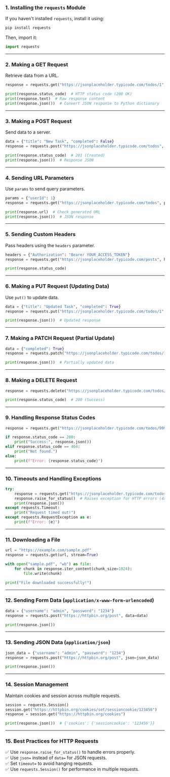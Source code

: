 ### 1. Installing the `requests` Module
If you haven't installed `requests`, install it using:

```sh
pip install requests
```

Then, import it:

```python
import requests
```

---

### 2. Making a GET Request
Retrieve data from a URL.

```python
response = requests.get("https://jsonplaceholder.typicode.com/todos/1")

print(response.status_code)  # HTTP status code (200 OK)
print(response.text)  # Raw response content
print(response.json())  # Convert JSON response to Python dictionary
```

---

### 3. Making a POST Request
Send data to a server.

```python
data = {"title": "New Task", "completed": False}
response = requests.post("https://jsonplaceholder.typicode.com/todos", json=data)

print(response.status_code)  # 201 (Created)
print(response.json())  # Response JSON
```

---

### 4. Sending URL Parameters
Use `params` to send query parameters.

```python
params = {"userId": 1}
response = requests.get("https://jsonplaceholder.typicode.com/todos", params=params)

print(response.url)  # Check generated URL
print(response.json())  # JSON response
```

---

### 5. Sending Custom Headers
Pass headers using the `headers` parameter.

```python
headers = {"Authorization": "Bearer YOUR_ACCESS_TOKEN"}
response = requests.get("https://jsonplaceholder.typicode.com/posts", headers=headers)

print(response.status_code)
```

---

### 6. Making a PUT Request (Updating Data)
Use `put()` to update data.

```python
data = {"title": "Updated Task", "completed": True}
response = requests.put("https://jsonplaceholder.typicode.com/todos/1", json=data)

print(response.json())  # Updated response
```

---

### 7. Making a PATCH Request (Partial Update)
```python
data = {"completed": True}
response = requests.patch("https://jsonplaceholder.typicode.com/todos/1", json=data)

print(response.json())  # Partially updated data
```

---

### 8. Making a DELETE Request
```python
response = requests.delete("https://jsonplaceholder.typicode.com/todos/1")

print(response.status_code)  # 200 (Success)
```

---

### 9. Handling Response Status Codes
```python
response = requests.get("https://jsonplaceholder.typicode.com/todos/9999")

if response.status_code == 200:
    print("Success:", response.json())
elif response.status_code == 404:
    print("Not found.")
else:
    print(f"Error: {response.status_code}")
```

---

### 10. Timeouts and Handling Exceptions
```python
try:
    response = requests.get("https://jsonplaceholder.typicode.com/todos/1", timeout=5)
    response.raise_for_status()  # Raises exception for HTTP errors (4xx, 5xx)
    print(response.json())
except requests.Timeout:
    print("Request timed out!")
except requests.RequestException as e:
    print(f"Error: {e}")
```

---

### 11. Downloading a File
```python
url = "https://example.com/sample.pdf"
response = requests.get(url, stream=True)

with open("sample.pdf", "wb") as file:
    for chunk in response.iter_content(chunk_size=1024):
        file.write(chunk)

print("File downloaded successfully!")
```

---

### 12. Sending Form Data (`application/x-www-form-urlencoded`)
```python
data = {"username": "admin", "password": "1234"}
response = requests.post("https://httpbin.org/post", data=data)

print(response.json())
```

---

### 13. Sending JSON Data (`application/json`)
```python
json_data = {"username": "admin", "password": "1234"}
response = requests.post("https://httpbin.org/post", json=json_data)

print(response.json())
```

---

### 14. Session Management
Maintain cookies and session across multiple requests.

```python
session = requests.Session()
session.get("https://httpbin.org/cookies/set/sessioncookie/123456")
response = session.get("https://httpbin.org/cookies")

print(response.json())  # {'cookies': {'sessioncookie': '123456'}}
```

---

### 15. Best Practices for HTTP Requests
✅ Use `response.raise_for_status()` to handle errors properly.  
✅ Use `json=` instead of `data=` for JSON requests.  
✅ Set `timeout=` to avoid hanging requests.  
✅ Use `requests.Session()` for performance in multiple requests.  
